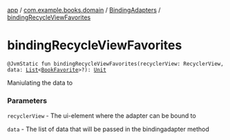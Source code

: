 [app](../../index.md) / [com.example.books.domain](../index.md) / [BindingAdapters](index.md) / [bindingRecycleViewFavorites](./binding-recycle-view-favorites.md)

# bindingRecycleViewFavorites

`@JvmStatic fun bindingRecycleViewFavorites(recyclerView: RecyclerView, data: `[`List`](https://kotlinlang.org/api/latest/jvm/stdlib/kotlin.collections/-list/index.html)`<`[`BookFavorite`](../../com.example.books.data.favorites/-book-favorite/index.md)`>?): `[`Unit`](https://kotlinlang.org/api/latest/jvm/stdlib/kotlin/-unit/index.html)

Maniulating the data to

### Parameters

`recyclerView` - The ui-element where the adapter can be bound to

`data` - The list of data that will be passed in the bindingadapter method